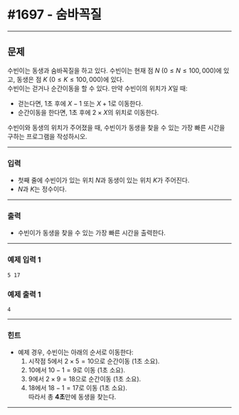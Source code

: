 # #1697 - 숨바꼭질

---

## 문제
수빈이는 동생과 숨바꼭질을 하고 있다. 수빈이는 현재 점 $N$ $(0 \leq N \leq 100,000)$에 있고, 동생은 점 $K$ $(0 \leq K \leq 100,000)$에 있다.  
수빈이는 걷거나 순간이동을 할 수 있다. 만약 수빈이의 위치가 $X$일 때:
- 걷는다면, 1초 후에 $X-1$ 또는 $X+1$로 이동한다.
- 순간이동을 한다면, 1초 후에 $2 \times X$의 위치로 이동한다.

수빈이와 동생의 위치가 주어졌을 때, 수빈이가 동생을 찾을 수 있는 가장 빠른 시간을 구하는 프로그램을 작성하시오.

---

### 입력
- 첫째 줄에 수빈이가 있는 위치 $N$과 동생이 있는 위치 $K$가 주어진다.
- $N$과 $K$는 정수이다.

---

### 출력
- 수빈이가 동생을 찾을 수 있는 가장 빠른 시간을 출력한다.

---

### 예제 입력 1
```text
5 17
```

### 예제 출력 1
```text
4
```

---

### 힌트
- 예제 경우, 수빈이는 아래의 순서로 이동한다:
    1. 시작점 $5$에서 $2 \times 5 = 10$으로 순간이동 (1초 소요).
    2. $10$에서 $10 - 1 = 9$로 이동 (1초 소요).
    3. $9$에서 $2 \times 9 = 18$으로 순간이동 (1초 소요).
    4. $18$에서 $18 - 1 = 17$로 이동 (1초 소요).  
       따라서 총 **4초**만에 동생을 찾는다.

---